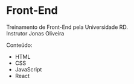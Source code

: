 # Front-End
Treinamento de Front-End pela Universidade RD.
<br>Instrutor Jonas Oliveira

Conteúdo:
- HTML
- CSS
- JavaScript
- React
